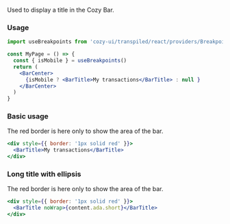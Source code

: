 Used to display a title in the Cozy Bar.

### Usage

```jsx static
import useBreakpoints from 'cozy-ui/transpiled/react/providers/Breakpoints'

const MyPage = () => {
  const { isMobile } = useBreakpoints()
  return (
    <BarCenter>
      {isMobile ? <BarTitle>My transactions</BarTitle> : null }
    </BarCenter>
  )
}
```

### Basic usage

The red border is here only to show the area of the bar.

```jsx
<div style={{ border: '1px solid red' }}>
  <BarTitle>My transactions</BarTitle>
</div>
```

### Long title with ellipsis

The red border is here only to show the area of the bar.

```jsx
<div style={{ border: '1px solid red' }}>
  <BarTitle noWrap>{content.ada.short}</BarTitle>
</div>
```
